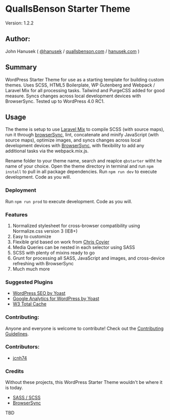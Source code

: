 # QuallsBenson Starter Theme

Version: 1.2.2

## Author:

John Hanusek ( [@hanusek](http://twitter.com/hanusek) / [quallsbenson.com](http://quallsbenson.com) / [hanusek.com](http://hanusek.com) )

## Summary

WordPress Starter Theme for use as a starting template for building custom themes. Uses SCSS, HTML5 Boilerplate, WP Gutenberg and Webpack / Laravel Mix for all processing tasks. Tailwind and PurgeCSS added for good measure. Syncs changes across local development devices with BrowserSync. Tested up to WordPress 4.0 RC1.

## Usage

The theme is setup to use [Laravel Mix](https://laravel.com/docs/8.x/mix) to compile SCSS (with source maps), run it through [browserSync](https://github.com/ai/autoprefixer), lint, concatenate and minify JavaScript (with source maps), optimize images, and syncs changes across local development devices with [BrowserSync](https://github.com/shakyShane/browser-sync), with flexibility to add any additional tasks via the webpack.mix.js. 

Rename folder to your theme name, search and reaplce `qbstarter` witht he name of your choice. Open the theme directory in terminal and run `npm install` to pull in all package dependencies. Run `npm run dev` to execute development. Code as you will.


### Deployment

Run `npm run prod` to execute development. Code as you will.

### Features

1. Normalized stylesheet for cross-browser compatibility using Normalize.css version 3 (IE8+)
2. Easy to customize
3. Flexible grid based on work from [Chris Coyier](https://twitter.com/chriscoyier)
4. Media Queries can be nested in each selector using SASS
5. SCSS with plenty of mixins ready to go
6. Grunt for processing all SASS, JavaScript and images, and cross-device refreshing with BrowserSync
7. Much much more

### Suggested Plugins

* [WordPress SEO by Yoast](http://wordpress.org/extend/plugins/wordpress-seo/)
* [Google Analytics for WordPress by Yoast](http://wordpress.org/extend/plugins/google-analytics-for-wordpress/)
* [W3 Total Cache](http://wordpress.org/extend/plugins/w3-total-cache/)

### Contributing:

Anyone and everyone is welcome to contribute! Check out the [Contributing Guidelines](CONTRIBUTING.md).

### Contributors:

- [jcnh74](https://github.com/jcnh74)

### Credits

Without these projects, this WordPress Starter Theme wouldn't be where it is today.

* [SASS / SCSS](http://sass-lang.com/)
* [BrowserSync](https://github.com/shakyShane/browser-sync)

TBD
